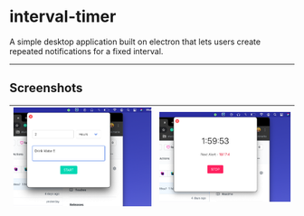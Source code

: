# interval-timer

A simple desktop application built on electron that lets users create repeated notifications for a fixed interval. 

---


## Screenshots 

|![](./screenshots/first.png)|![](./screenshots/second.png)|
|----|-----|
